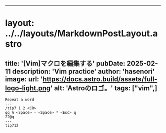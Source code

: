 
---
# layout: ../../layouts/MarkdownPostLayout.astro
title: '[Vim]マクロを編集する'
pubDate: 2025-02-11
description: 'Vim practice'
author: 'hasenori'
image:
    url: 'https://docs.astro.build/assets/full-logo-light.png'
    alt: 'Astroのロゴ。'
tags: ["vim",]
---


```
Repeat a word 
---
/tip7 1 2 <CR>
qq A <Space> - <Space> * <Esc> q
22@q
---
tip712
```

